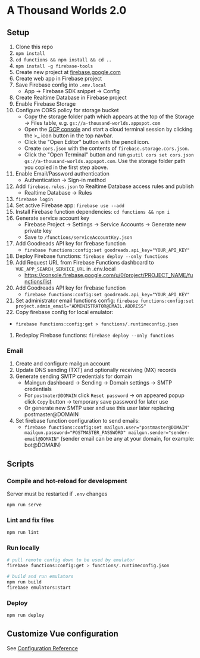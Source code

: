# A Thousand Worlds 2.0

## Setup
1. Clone this repo
1. `npm install`
1. `cd functions && npm install && cd ..`
1. `npm install -g firebase-tools`
1. Create new project at [firebase.google.com](http://firebase.google.com)
1. Create web app in Firebase project
1. Save Firebase config into `.env.local`
    - App → Firebase SDK snippet → Config
1. Create Realtime Database in Firebase project
1. Enable Firebase Storage
1. Configure CORS policy for storage bucket
    - Copy the storage folder path which appears at the top of the Storage → Files table, e.g. `gs://a-thousand-worlds.appspot.com`
    - Open the [GCP console](console.cloud.google.com) and start a cloud terminal session by clicking the >\_ icon button in the top navbar.
    - Click the "Open Editor" button with the pencil icon.
    - Create `cors.json` with the contents of `firebase.storage.cors.json`.
    - Click the "Open Terminal" button and run `gsutil cors set cors.json gs://a-thousand-worlds.appspot.com`. Use the storage folder path you copied in the first step above.
1. Enable Email/Password authentication
    - Authentication → Sign-in method
1. Add `firebase.rules.json` to Realtime Database access rules and publish
    - Realtime Database → Rules
1. `firebase login`
1. Set active Firebase app: `firebase use --add`
1. Install Firebase function dependencies: `cd functions && npm i`
1. Generate service account key
    - Firebase Project -> Settings -> Service Accounts -> Generate new private key
    - Save to `/functions/serviceAccountKey.json`
1. Add Goodreads API key for firebase function
    - `firebase functions:config:set goodreads.api_key="YOUR_API_KEY"`
1. Deploy Firebase functions: `firebase deploy --only functions`
1. Add Request URL from Firebase Functions dashboard to `VUE_APP_SEARCH_SERVICE_URL` in .env.local
    - https://console.firebase.google.com/u/0/project/PROJECT_NAME/functions/list
1. Add Goodreads API key for firebase function
    - `firebase functions:config:set goodreads.api_key="YOUR_API_KEY"`
1. Set administrator email functions config: `firebase functions:config:set project.admin_email="ADMINISTRATOR@EMAIL.ADDRESS"`
1. Copy firebase config for local emulator:
  - `firebase functions:config:get > functions/.runtimeconfig.json`
1. Redeploy Firebase functions: `firebase deploy --only functions`

### Email
1. Create and configure mailgun account
1. Update DNS sending (TXT) and optionally receiving (MX) records
1. Generate sending SMTP credentials for domain
    - Maingun dashboard -> Sending -> Domain settings -> SMTP credentials
    - For `postmater@DOMAIN` click `Reset password` -> on appeared popup click `Copy` button -> temporary save password for later use
    - Or generate new SMTP user and use this user later replacing postmaster@DOMAIN
1. Set firebase function configuration to send emails:
    - `firebase functions:config:set mailgun.user="postmaster@DOMAIN" mailgun.password="POSTMASTER_PASSWORD" mailgun.sender="sender-email@DOMAIN"` (sender email can be any at your domain, for example: bot@DOMAIN)

## Scripts

### Compile and hot-reload for development

Server must be restarted if `.env` changes

```sh
npm run serve
```

### Lint and fix files
```sh
npm run lint
```

### Run locally
```sh
# pull remote config down to be used by emulator
firebase functions:config:get > functions/.runtimeconfig.json

# build and run emulators
npm run build
firebase emulators:start
```

### Deploy
```sh
npm run deploy
```

## Customize Vue configuration
See [Configuration Reference](https://cli.vuejs.org/config/)
